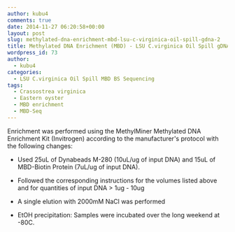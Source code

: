 ```yaml
---
author: kubu4
comments: true
date: 2014-11-27 06:20:58+00:00
layout: post
slug: methylated-dna-enrichment-mbd-lsu-c-virginica-oil-spill-gdna-2
title: Methylated DNA Enrichment (MBD) - LSU C.virginica Oil Spill gDNA
wordpress_id: 73
author:
  - kubu4
categories:
  - LSU C.virginica Oil Spill MBD BS Sequencing
tags:
  - Crassostrea virginica
  - Eastern oyster
  - MBD enrichment
  - MBD-Seq
---
```


Enrichment was performed using the MethylMiner Methylated DNA Enrichment Kit (Invitrogen) according to the manufacturer's protocol with the following changes:

- Used 25uL of Dynabeads M-280 (10uL/ug of input DNA) and 15uL of MBD-Biotin Protein (7uL/ug of input DNA).

- Followed the corresponding instructions for the volumes listed above and for quantities of input DNA > 1ug - 10ug

- A single elution with 2000mM NaCl was performed

- EtOH precipitation: Samples were incubated over the long weekend at -80C.
